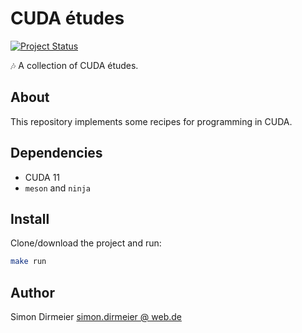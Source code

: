# CUDA études

[![Project Status](http://www.repostatus.org/badges/latest/concept.svg)](http://www.repostatus.org/#concept)

:notes: A collection of CUDA études.

## About

This repository implements some recipes for programming in CUDA.

## Dependencies

- CUDA 11
- `meson` and `ninja`

## Install

Clone/download the project and run:

```bash
make run
```

## Author

Simon Dirmeier <a href="mailto:simon.dirmeier@web.de">simon.dirmeier @ web.de</a>
